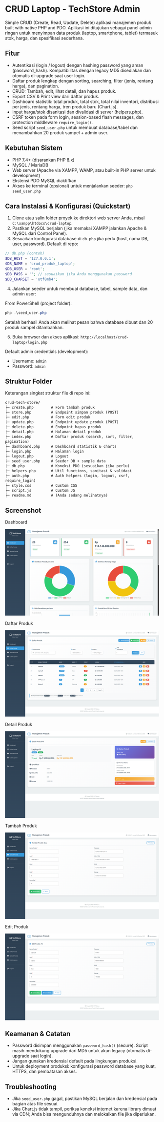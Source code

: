 # CRUD Laptop - TechStore Admin

Simple CRUD (Create, Read, Update, Delete) aplikasi manajemen produk built with native PHP and PDO. Aplikasi ini ditujukan sebagai panel admin ringan untuk menyimpan data produk (laptop, smartphone, tablet) termasuk stok, harga, dan spesifikasi sederhana.

## Fitur

- Autentikasi (login / logout) dengan hashing password yang aman (password_hash). Kompatibilitas dengan legacy MD5 disediakan dan otomatis di-upgrade saat user login.
- Daftar produk lengkap dengan sorting, searching, filter (jenis, rentang harga), dan pagination.
- CRUD: Tambah, edit, lihat detail, dan hapus produk.
- Export CSV & Print view dari daftar produk.
- Dashboard statistik: total produk, total stok, total nilai inventori, distribusi per jenis, rentang harga, tren produk baru (Chart.js).
- Input harga/stok disanitasi dan divalidasi di server (helpers.php).
- CSRF token pada form login, session-based flash messages, dan protection middleware `require_login()`.
- Seed script `seed_user.php` untuk membuat database/tabel dan menambahkan 20 produk sampel + admin user.

## Kebutuhan Sistem

- PHP 7.4+ (disarankan PHP 8.x)
- MySQL / MariaDB
- Web server (Apache via XAMPP, WAMP, atau built-in PHP server untuk development)
- Ekstensi PDO MySQL diaktifkan
- Akses ke terminal (opsional) untuk menjalankan seeder: `php seed_user.php`

## Cara Instalasi & Konfigurasi (Quickstart)

1. Clone atau salin folder proyek ke direktori web server Anda, misal `C:\xampp\htdocs\crud-laptop`.
2. Pastikan MySQL berjalan (jika memakai XAMPP jalankan Apache & MySQL dari Control Panel).
3. Sesuaikan konfigurasi database di `db.php` jika perlu (host, nama DB, user, password). Default di repo:

```php
// db.php (contoh)
$DB_HOST = '127.0.0.1';
$DB_NAME = 'crud_produk_laptop';
$DB_USER = 'root';
$DB_PASS = ''; // sesuaikan jika Anda menggunakan password
$DB_CHARSET = 'utf8mb4';
```

4. Jalankan seeder untuk membuat database, tabel, sample data, dan admin user:

From PowerShell (project folder):

```powershell
php .\seed_user.php
```

Setelah berhasil Anda akan melihat pesan bahwa database dibuat dan 20 produk sampel ditambahkan.

5. Buka browser dan akses aplikasi: `http://localhost/crud-laptop/login.php`

Default admin credentials (development):

- Username: `admin`
- Password: `admin`

## Struktur Folder

Keterangan singkat struktur file di repo ini:

```
crud-tech-store/
├─ create.php        # Form tambah produk
├─ store.php         # Endpoint simpan produk (POST)
├─ edit.php          # Form edit produk
├─ update.php        # Endpoint update produk (POST)
├─ delete.php        # Endpoint hapus produk
├─ detail.php        # Halaman detail produk
├─ index.php         # Daftar produk (search, sort, filter, pagination)
├─ dashboard.php     # Dashboard statistik & charts
├─ login.php         # Halaman login
├─ logout.php        # Logout
├─ seed_user.php     # Seeder DB + sample data
├─ db.php            # Koneksi PDO (sesuaikan jika perlu)
├─ helpers.php       # Util functions, sanitasi & validasi
├─ auth.php          # Auth helpers (login, logout, csrf, require_login)
├─ style.css         # Custom CSS
├─ script.js         # Custom JS
├─ readme.md         # (Anda sedang melihatnya)
```

## Screenshot

Dashboard

![Dashboard](assets/dashboard.png)

Daftar Produk

![Daftar Produk](assets/daftar.png)

Detail Produk

![Detail Produk](assets/detail.png)

Tambah Produk

![Tambah Produk](assets/tambah.png)

Edit Produk

![Edit Produk](assets/edit.png)

## Keamanan & Catatan

- Password disimpan menggunakan `password_hash()` (secure). Script masih mendukung upgrade dari MD5 untuk akun legacy (otomatis di-upgrade saat login).
- Jangan gunakan kredensial default pada lingkungan produksi.
- Untuk deployment produksi: konfigurasi password database yang kuat, HTTPS, dan pembatasan akses.

## Troubleshooting

- Jika `seed_user.php` gagal, pastikan MySQL berjalan dan kredensial pada bagian atas file sesuai.
- Jika Chart.js tidak tampil, periksa koneksi internet karena library dimuat via CDN; Anda bisa mengunduhnya dan melokalkan file jika diperlukan.
